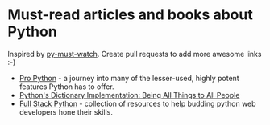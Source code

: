 # Must-read articles and books about Python

Inspired by [py-must-watch]. Create pull requests to add more awesome links :-)

- [Pro Python](http://propython.com/) - a journey into many of the lesser-used, highly potent features Python has to offer. 
- [Python's Dictionary Implementation: Being All Things to All People](https://www.safaribooksonline.com/library/view/beautiful-code/9780596510046/ch18.html)
- [Full Stack Python](http://www.fullstackpython.com/) - collection of resources to help budding python web developers hone their skills.

[py-must-watch]: https://github.com/s16h/py-must-watch
